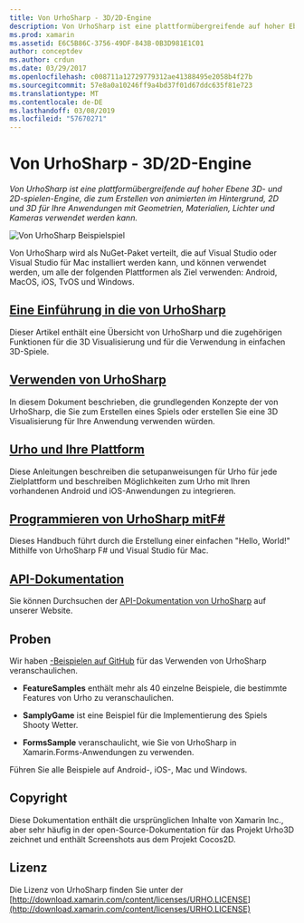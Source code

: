 ```yaml
---
title: Von UrhoSharp - 3D/2D-Engine
description: Von UrhoSharp ist eine plattformübergreifende auf hoher Ebene 3D- und 2D-spielen-Engine, die zum Erstellen von animierten im Hintergrund, 2D und 3D für Ihre Anwendungen mit Geometrien, Materialien, Lichter und Kameras verwendet werden kann.
ms.prod: xamarin
ms.assetid: E6C5B86C-3756-49DF-843B-0B3D981E1C01
author: conceptdev
ms.author: crdun
ms.date: 03/29/2017
ms.openlocfilehash: c008711a12729779312ae41388495e2058b4f27b
ms.sourcegitcommit: 57e8a0a10246ff9a4bd37f01d67ddc635f81e723
ms.translationtype: MT
ms.contentlocale: de-DE
ms.lasthandoff: 03/08/2019
ms.locfileid: "57670271"
---
```

# <a name="urhosharp---3d2d-engine"></a>Von UrhoSharp - 3D/2D-Engine

_Von UrhoSharp ist eine plattformübergreifende auf hoher Ebene 3D- und 2D-spielen-Engine, die zum Erstellen von animierten im Hintergrund, 2D und 3D für Ihre Anwendungen mit Geometrien, Materialien, Lichter und Kameras verwendet werden kann._

![Von UrhoSharp Beispielspiel](images/video.gif)

Von UrhoSharp wird als NuGet-Paket verteilt, die auf Visual Studio oder Visual Studio für Mac installiert werden kann, und können verwendet werden, um alle der folgenden Plattformen als Ziel verwenden: Android, MacOS, iOS, TvOS und Windows.

## <a name="an-introduction-to-urhosharpgraphics-gamesurhosharpintroductionmd"></a>[Eine Einführung in die von UrhoSharp](~/graphics-games/urhosharp/introduction.md)

Dieser Artikel enthält eine Übersicht von UrhoSharp und die zugehörigen Funktionen für die 3D Visualisierung und für die Verwendung in einfachen 3D-Spiele.

## <a name="using-urhosharpgraphics-gamesurhosharpusingmd"></a>[Verwenden von UrhoSharp](~/graphics-games/urhosharp/using.md)

In diesem Dokument beschrieben, die grundlegenden Konzepte der von UrhoSharp, die Sie zum Erstellen eines Spiels oder erstellen Sie eine 3D Visualisierung für Ihre Anwendung verwenden würden.

## <a name="urho-and-your-platformgraphics-gamesurhosharpplatformindexmd"></a>[Urho und Ihre Plattform](~/graphics-games/urhosharp/platform/index.md)

Diese Anleitungen beschreiben die setupanweisungen für Urho für jede Zielplattform und beschreiben Möglichkeiten zum Urho mit Ihren vorhandenen Android und iOS-Anwendungen zu integrieren.

## <a name="programming-urhosharp-with-fgraphics-gamesurhosharpfsharpmd"></a>[Programmieren von UrhoSharp mitF#](~/graphics-games/urhosharp/fsharp.md)

Dieses Handbuch führt durch die Erstellung einer einfachen "Hello, World!" Mithilfe von UrhoSharp F# und Visual Studio für Mac.

## <a name="api-documentationhttpsdeveloperxamarincomapirooturho"></a>[API-Dokumentation](https://developer.xamarin.com/api/root/Urho/)

Sie können Durchsuchen der [API-Dokumentation von UrhoSharp](https://developer.xamarin.com/api/root/Urho/) auf unserer Website.

## <a name="samples"></a>Proben

Wir haben [-Beispielen auf GitHub](https://github.com/xamarin/urho-samples) für das Verwenden von UrhoSharp veranschaulichen.

- **FeatureSamples** enthält mehr als 40 einzelne Beispiele, die bestimmte Features von Urho zu veranschaulichen.

- **SamplyGame** ist eine Beispiel für die Implementierung des Spiels Shooty Wetter.

- **FormsSample** veranschaulicht, wie Sie von UrhoSharp in Xamarin.Forms-Anwendungen zu verwenden.

Führen Sie alle Beispiele auf Android-, iOS-, Mac und Windows.

## <a name="copyright"></a>Copyright

Diese Dokumentation enthält die ursprünglichen Inhalte von Xamarin Inc., aber sehr häufig in der open-Source-Dokumentation für das Projekt Urho3D zeichnet und enthält Screenshots aus dem Projekt Cocos2D.

## <a name="license"></a>Lizenz

Die Lizenz von UrhoSharp finden Sie unter der [http://download.xamarin.com/content/licenses/URHO.LICENSE](http://download.xamarin.com/content/licenses/URHO.LICENSE)

